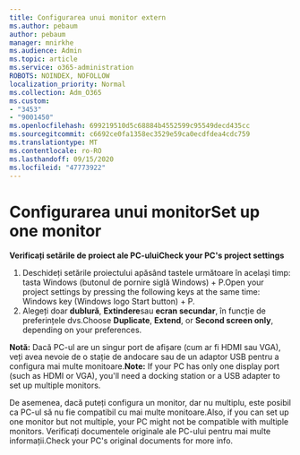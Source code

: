 ```yaml
---
title: Configurarea unui monitor extern
ms.author: pebaum
author: pebaum
manager: mnirkhe
ms.audience: Admin
ms.topic: article
ms.service: o365-administration
ROBOTS: NOINDEX, NOFOLLOW
localization_priority: Normal
ms.collection: Adm_O365
ms.custom:
- "3453"
- "9001450"
ms.openlocfilehash: 699219510d5c68884b4552599c95549decd435cc
ms.sourcegitcommit: c6692ce0fa1358ec3529e59ca0ecdfdea4cdc759
ms.translationtype: MT
ms.contentlocale: ro-RO
ms.lasthandoff: 09/15/2020
ms.locfileid: "47773922"
---
```

# <a name="set-up-one-monitor"></a><span data-ttu-id="596af-102">Configurarea unui monitor</span><span class="sxs-lookup"><span data-stu-id="596af-102">Set up one monitor</span></span>

<span data-ttu-id="596af-103">**Verificați setările de proiect ale PC-ului**</span><span class="sxs-lookup"><span data-stu-id="596af-103">**Check your PC's project settings**</span></span>

1. <span data-ttu-id="596af-104">Deschideți setările proiectului apăsând tastele următoare în același timp: tasta Windows (butonul de pornire siglă Windows) + P.</span><span class="sxs-lookup"><span data-stu-id="596af-104">Open your project settings by pressing the following keys at the same time: Windows key (Windows logo Start button) + P.</span></span>
2. <span data-ttu-id="596af-105">Alegeți doar **dublură**, **Extindere**sau **ecran secundar**, în funcție de preferințele dvs.</span><span class="sxs-lookup"><span data-stu-id="596af-105">Choose **Duplicate**, **Extend**, or **Second screen only**, depending on your preferences.</span></span>

<span data-ttu-id="596af-106">**Notă:** Dacă PC-ul are un singur port de afișare (cum ar fi HDMI sau VGA), veți avea nevoie de o stație de andocare sau de un adaptor USB pentru a configura mai multe monitoare.</span><span class="sxs-lookup"><span data-stu-id="596af-106">**Note:** If your PC has only one display port (such as HDMI or VGA), you'll need a docking station or a USB adapter to set up multiple monitors.</span></span>

<span data-ttu-id="596af-107">De asemenea, dacă puteți configura un monitor, dar nu multiplu, este posibil ca PC-ul să nu fie compatibil cu mai multe monitoare.</span><span class="sxs-lookup"><span data-stu-id="596af-107">Also, if you can set up one monitor but not multiple, your PC might not be compatible with multiple monitors.</span></span> <span data-ttu-id="596af-108">Verificați documentele originale ale PC-ului pentru mai multe informații.</span><span class="sxs-lookup"><span data-stu-id="596af-108">Check your PC's original documents for more info.</span></span>